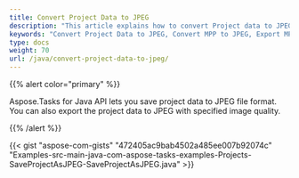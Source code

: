 ```yaml
---
title: Convert Project Data to JPEG
description: "This article explains how to convert Project data to JPEG using Aspose.Tasks for Java."
keywords: "Convert Project Data to JPEG, Convert MPP to JPEG, Export MPP Project to JPEG, save project data to JPEG, Save MPP as JPEG, Aspose.Tasks for Java"
type: docs
weight: 70
url: /java/convert-project-data-to-jpeg/
---
```


{{% alert color="primary" %}} 

Aspose.Tasks for Java API lets you save project data to JPEG file format. You can also export the project data to JPEG with specified image quality.

{{% /alert %}} 

{{< gist "aspose-com-gists" "472405ac9bab4502a485ee007b92074c" "Examples-src-main-java-com-aspose-tasks-examples-Projects-SaveProjectAsJPEG-SaveProjectAsJPEG.java" >}}
